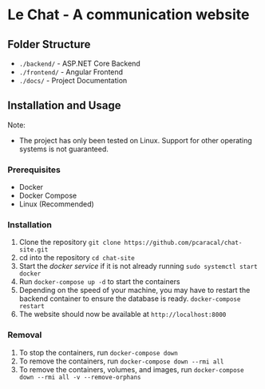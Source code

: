 # Le Chat - A communication website

## Folder Structure

- `./backend/` - ASP.NET Core Backend
- `./frontend/` - Angular Frontend
- `./docs/` - Project Documentation

## Installation and Usage

Note:

- The project has only been tested on Linux. Support for other operating systems is not guaranteed.

### Prerequisites

- Docker
- Docker Compose
- Linux (Recommended)

### Installation

1. Clone the repository `git clone https://github.com/pcaracal/chat-site.git`
2. cd into the repository `cd chat-site`
3. Start the *docker service* if it is not already running `sudo systemctl start docker`
4. Run `docker-compose up -d` to start the containers
5. Depending on the speed of your machine, you may have to restart the backend container to ensure the database is
   ready. `docker-compose restart`
6. The website should now be available at `http://localhost:8000`

### Removal

1. To stop the containers, run `docker-compose down`
2. To remove the containers, run `docker-compose down --rmi all`
3. To remove the containers, volumes, and images, run `docker-compose down --rmi all -v --remove-orphans`